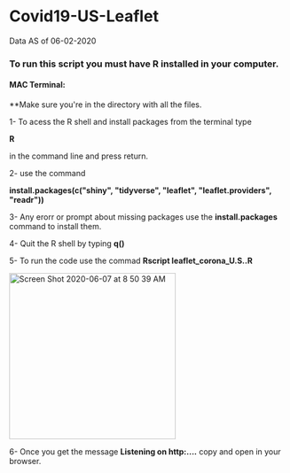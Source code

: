 #  Covid19-US-Leaflet
Data AS of 06-02-2020

### To run this script you must have R installed in your computer.


#### MAC Terminal:
**Make sure you're in the directory with all the files.

1- To acess the R shell and install packages from the terminal type 

**R**  

in the command line and press return.



2- use the command

**install.packages(c("shiny", "tidyverse", "leaflet", "leaflet.providers", "readr"))**



3- Any erorr or prompt about missing packages use the **install.packages** command to install them.






4- Quit the R shell by typing **q()**



5- To run the code use the commad **Rscript leaflet_corona_U.S..R** 

<img width="300" alt="Screen Shot 2020-06-07 at 8 50 39 AM" src="https://user-images.githubusercontent.com/21159097/83970844-eef00900-a8a5-11ea-8674-1e81e159d21b.png">



6- Once you get the message **Listening on http:....** copy and open in your browser.




